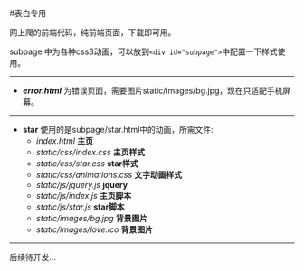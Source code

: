 #表白专用

网上爬的前端代码，纯前端页面，下载即可用。

subpage 中为各种css3动画，可以放到`<div id="subpage">`中配置一下样式使用。

****

* _**error.html**_ 为错误页面，需要图片static/images/bg.jpg，现在只适配手机屏幕。

****

* **star** 使用的是subpage/star.html中的动画，所需文件:
    * _index.html_ **主页**
    * _static/css/index.css_ **主页样式**
    * _static/css/star.css_ **star样式**
    * _static/css/animations.css_ **文字动画样式**
    * _static/js/jquery.js_ **jquery**
    * _static/js/index.js_ **主页脚本**
    * _static/js/star.js_ **star脚本**
    * _static/images/bg.jpg_ **背景图片**
    * _static/images/love.ico_ **背景图片**
****

后续待开发...